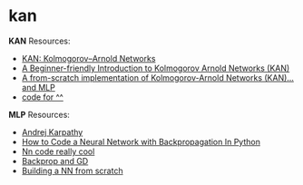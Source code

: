 # kan

**KAN** Resources:
- [KAN: Kolmogorov–Arnold Networks](https://arxiv.org/pdf/2404.19756)
- [A Beginner-friendly Introduction to Kolmogorov Arnold Networks (KAN)](https://www.dailydoseofds.com/a-beginner-friendly-introduction-to-kolmogorov-arnold-networks-kan/)
- [A from-scratch implementation of Kolmogorov-Arnold Networks (KAN)…and MLP](https://mlwithouttears.com/2024/05/15/a-from-scratch-implementation-of-kolmogorov-arnold-networks-kan/)
- [code for ^^](https://github.com/lollodealma/ml_without_tears/tree/master)

**MLP** Resources:
- [Andrej Karpathy](https://www.youtube.com/watch?v=VMj-3S1tku0&list=PLAqhIrjkxbuWI23v9cThsA9GvCAUhRvKZ&index=1)
- [How to Code a Neural Network with Backpropagation In Python](https://machinelearningmastery.com/implement-backpropagation-algorithm-scratch-python/)
- [Nn code really cool](https://github.com/t9nzin/mnist-from-scratch/blob/main/src/neural_network.py)
- [Backprop and GD](https://www.pycodemates.com/2023/02/backpropagation-and-gradient-descent-simplified.html)
- [Building a NN from scratch](https://www.pycodemates.com/2023/04/coding-a-neural-network-from-scratch-using-python.html)
